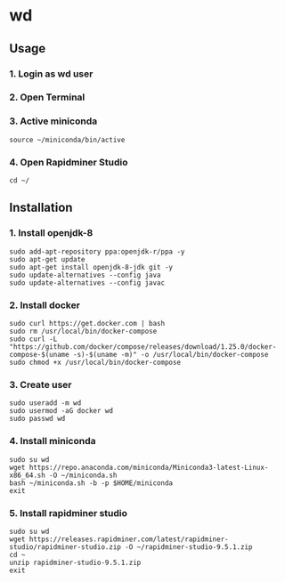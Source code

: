 # wd
## Usage
### 1. Login as wd user
### 2. Open Terminal
### 3. Active miniconda
```
source ~/miniconda/bin/active
```
### 4. Open Rapidminer Studio
```
cd ~/
```

## Installation
### 1. Install openjdk-8
```
sudo add-apt-repository ppa:openjdk-r/ppa -y
sudo apt-get update
sudo apt-get install openjdk-8-jdk git -y
sudo update-alternatives --config java
sudo update-alternatives --config javac
```

### 2. Install docker
```
sudo curl https://get.docker.com | bash
sudo rm /usr/local/bin/docker-compose
sudo curl -L "https://github.com/docker/compose/releases/download/1.25.0/docker-compose-$(uname -s)-$(uname -m)" -o /usr/local/bin/docker-compose
sudo chmod +x /usr/local/bin/docker-compose
```

### 3. Create user
```
sudo useradd -m wd
sudo usermod -aG docker wd
sudo passwd wd
```

### 4. Install miniconda
```
sudo su wd
wget https://repo.anaconda.com/miniconda/Miniconda3-latest-Linux-x86_64.sh -O ~/miniconda.sh
bash ~/miniconda.sh -b -p $HOME/miniconda
exit
```

### 5. Install rapidminer studio
```
sudo su wd
wget https://releases.rapidminer.com/latest/rapidminer-studio/rapidminer-studio.zip -O ~/rapidminer-studio-9.5.1.zip
cd ~
unzip rapidminer-studio-9.5.1.zip
exit
```
